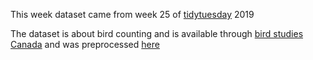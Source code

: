 This week dataset came from week 25 of [tidytuesday](https://github.com/rfordatascience/tidytuesday/tree/master/data/2019/2019-06-18) 2019

The dataset is about bird counting and is available through [bird studies Canada](https://www.birdscanada.org/index.jsp) 
and was preprocessed [here](https://sharleenw.rbind.io/post/hamilton_cbc_part_1/hamilton-christmas-bird-count-part-1/)
